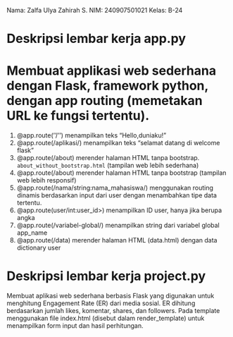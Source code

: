 Nama: Zalfa Ulya Zahirah S.
NIM: 240907501021
Kelas: B-24

# Deskripsi lembar kerja app.py
# Membuat applikasi web sederhana dengan Flask, framework python, dengan app routing (memetakan URL ke fungsi tertentu).  

1. @app.route(’’/’’) menampilkan teks “Hello,duniaku!”
2.  @app.route(/aplikasi/) menampilkan teks “selamat datang di welcome flask”
3. @app.route(/about) merender halaman HTML tanpa bootstrap. `about_without_bootstrap.html`
 (tampilan web lebih sederhana)
4. @app.route(/about) merender halaman HTML tanpa bootstrap (tampilan web lebih responsif)
5. @app.route(/nama/string:nama_mahasiswa/) menggunakan routing dinamis berdasarkan input dari user dengan menambahkan tipe data tertentu.
6. @app.route(user/int:user_id>) menampilkan ID user, hanya jika berupa angka
7. @app.route(/variabel-global/) menampilkan string dari variabel global app_name
8. @app.route(/data) merender halaman HTML (data.html) dengan data dictionary user

#  Deskripsi lembar kerja project.py
Membuat aplikasi web sederhana berbasis Flask yang digunakan untuk menghitung Engagement Rate (ER) dari media sosial. ER dihitung berdasarkan jumlah likes, komentar, shares, dan followers. Pada template menggunakan file index.html (disebut dalam render_template) untuk menampilkan form input dan hasil perhitungan. 
